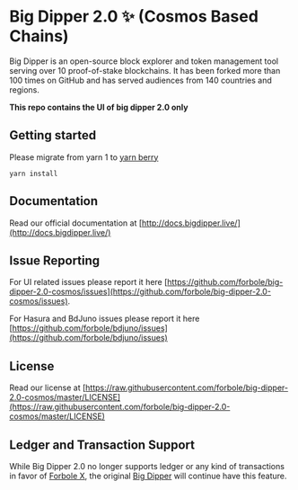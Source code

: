 # Big Dipper 2.0 ✨ (Cosmos Based Chains)

Big Dipper is an open-source block explorer and token management tool serving over 10 proof-of-stake blockchains. It has been forked more than 100 times on GitHub and has served audiences from 140 countries and regions.

**This repo contains the UI of big dipper 2.0 only**

## Getting started

Please migrate from yarn 1 to [yarn berry](https://yarnpkg.com/getting-started/install)

```
yarn install
```

## Documentation

Read our official documentation at [http://docs.bigdipper.live/](http://docs.bigdipper.live/)

## Issue Reporting

For UI related issues please report it here [https://github.com/forbole/big-dipper-2.0-cosmos/issues](https://github.com/forbole/big-dipper-2.0-cosmos/issues).

For Hasura and BdJuno issues please report it here [https://github.com/forbole/bdjuno/issues](https://github.com/forbole/bdjuno/issues)

## License

Read our license at [https://raw.githubusercontent.com/forbole/big-dipper-2.0-cosmos/master/LICENSE](https://raw.githubusercontent.com/forbole/big-dipper-2.0-cosmos/master/LICENSE)

## Ledger and Transaction Support

While Big Dipper 2.0 no longer supports ledger or any kind of transactions in favor of [Forbole X](https://github.com/forbole/forbole-x), the original [Big Dipper](https://github.com/forbole/big-dipper) will continue have this feature.

